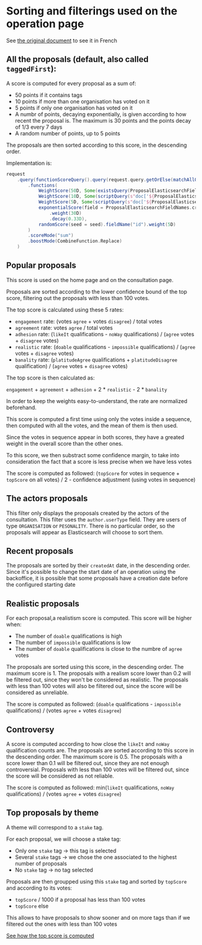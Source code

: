 # Sorting and filterings used on the operation page

See [the original document](https://docs.google.com/document/d/1MoifGAJW2-mZEDFswftn1pz6xKZs3v1BNEqxW-oRwkU/edit) to see it in French

## All the proposals (default, also called `taggedFirst`):

A score is computed for every proposal as a sum of:
- 50 points if it contains tags
- 10 points if more than one organisation has voted on it
- 5 points if only one organisation has voted on it
- A numbr of points, decaying exponentially, is given according to how recent the proposal is.
  The maximum is 30 points and the points decay of 1/3 every 7 days
- A random number of points, up to 5 points

The proposals are then sorted according to this score, in the descending order.

Implementation is:

```scala
request
    .query(functionScoreQuery().query(request.query.getOrElse(matchAllQuery()))
        .functions(
            WeightScore(50D, Some(existsQuery(ProposalElasticsearchFieldNames.tagId))),
            WeightScore(10D, Some(scriptQuery(s"doc['${ProposalElasticsearchFieldNames.organisationId}'].size() > 1"))),
            WeightScore(5D, Some(scriptQuery(s"doc['${ProposalElasticsearchFieldNames.organisationId}'].size() == 1"))),
            exponentialScore(field = ProposalElasticsearchFieldNames.createdAt, scale = "7d", origin = "now")
                .weight(30D)
                .decay(0.33D),
            randomScore(seed = seed).fieldName("id").weight(5D)
        )
        .scoreMode("sum")
        .boostMode(CombineFunction.Replace)
    )
```

## Popular proposals

This score is used on the home page and on the consultation page.

Proposals are sorted according to the lower confidence bound of the top score,
filtering out the proposals with less than 100 votes.

The top score is calculated using these 5 rates:

- `engagement` rate: (votes `agree` + votes `disagree`) / total votes
- `agreement` rate: votes `agree` / total votes
- `adhesion` rate: (`likeIt` qualifications - `noWay` qualifications) / (`agree` votes + `disagree` votes)
- `realistic` rate: (`doable` qualifications - `impossible` qualifications) / (`agree` votes + `disagree` votes)
- `banality` rate: (`platitudeAgree` qualifications + `platitudeDisagree` qualification) / (`agree` votes + `disagree` votes)

The top score is then calculated as:

`engagement` + `agreement` + `adhesion` + 2 * `realistic` - 2 * `banality`

In order to keep the weights easy-to-understand, the rate are normalized beforehand.

This score is computed a first time using only the votes inside a sequence,
then computed with all the votes, and the mean of them is then used.

Since the votes in sequence appear in both scores, they have a greated weight
in the overall score than the other ones.

To this score, we then substract some confidence margin, to take into consideration
the fact that a score is less precise when we have less votes

The score is computed as followed:
(`topScore` for votes in sequence + `topScore` on all votes) / 2 - confidence adjustment (using votes in sequence)

## The actors proposals

This filter only displays the proposals created by the actors of the consultation.
This filter uses the `author.userType` field.
They are users of type `ORGANISATION` or `PESONALITY`.
There is no particular order, so the proposals will appear as Elasticsearch will choose to sort them.

## Recent proposals

The proposals are sorted by their `createdAt` date, in the descending order.
Since it's possible to change the start date of an operation using the backoffice,
it is possible that some proposals have a creation date before the configured
starting date

## Realistic proposals

For each proposal,a realistism score is computed.
This score will be higher when:
- The number of `doable` qualifications is high
- The number of `impossible` qualifications is low
- The number of `doable` qualifications is close to the numbre of `agree` votes

The proposals are sorted using this score, in the descending order.
The maximum score is 1.
The proposals with a realism score lower than 0.2 will be filtered out,
since they won't be considered as realistic.
The proposals with less than 100 votes will also be filtered out, since the score
will be considered as unreliable.

The score is computed as followed:
(`doable` qualifications - `impossible` qualifications) / (votes `agree` + votes `disagree`)

## Controversy

A score is computed according to how close the `likeIt` and `noWay` qualification counts are.
The proposals are sorted according to this score in the descending order.
The maximum score is 0.5.
The proposals with a score lower than 0.1 will be filtered out, since they are not enough controversial.
Proposals with less than 100 votes will be filtered out, since the score will be considered as not reliable.

The score is computed as followed:
min(`likeIt` qualifications, `noWay` qualifications) / (votes `agree` + votes `disagree`)

## Top proposals by theme

A theme will correspond to a `stake` tag.

For each proposal, we will choose a stake tag:
- Only one `stake` tag -> this tag is selected
- Several `stake` tags -> we chose the one associated to the highest number of proposals
- No `stake` tag -> no tag selected

Proposals are then groupped using this `stake` tag and sorted by `topScore`
and according to its votes:

- `topScore` / 1000 if a proposal has less than 100 votes
- `topScore` else

This allows to have proposals to show sooner and on more tags than if we filtered out the ones with less than 100 votes

[See how the top score is computed](#popular-proposals)
